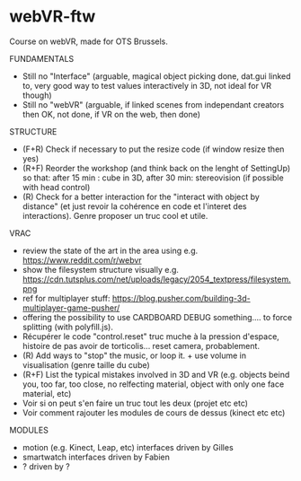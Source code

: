 # webVR-ftw
 Course on webVR, made for OTS Brussels.

FUNDAMENTALS

* Still no "Interface" (arguable, magical object picking done, dat.gui linked to, very good way to test values interactively in 3D, not ideal for VR though)
* Still no "webVR" (arguable, if linked scenes from independant creators then OK, not done, if VR on the web, then done)

STRUCTURE
 * (F+R) Check if necessary to put the resize code (if window resize then yes)
 * (R+F) Reorder the workshop (and think back on the lenght of SettingUp) so that: after 15 min : cube in 3D, after 30 min: stereovision (if possible with head control)
 * (R) Check for a better interaction for the "interact with object by distance" (et just revoir la cohérence en code et l'interet des interactions). Genre proposer un truc cool et utile.

VRAC
 * review the state of the art in the area using e.g. https://www.reddit.com/r/webvr
 * show the filesystem structure visually e.g. https://cdn.tutsplus.com/net/uploads/legacy/2054_textpress/filesystem.png
 * ref for multiplayer stuff: https://blog.pusher.com/building-3d-multiplayer-game-pusher/
 * offering the possibility to use CARDBOARD DEBUG something.... to force splitting (with polyfill.js).
 * Récupérer le code "control.reset" truc muche à la pression d'espace, histoire de pas avoir de torticolis... reset camera, probablement.
 * (R) Add ways to "stop" the music, or loop it. + use volume in visualisation (genre taille du cube)
 * (R+F) List the typical mistakes involved in 3D and VR (e.g. objects beind you, too far, too close, no relfecting material, object with only one face material, etc)
 * Voir si on peut s'en faire un truc tout les deux (projet etc etc)
 * Voir comment rajouter les modules de cours de dessus (kinect etc etc)

MODULES
 * motion (e.g. Kinect, Leap, etc) interfaces driven by Gilles
 * smartwatch interfaces driven by Fabien
 * ? driven by ?
